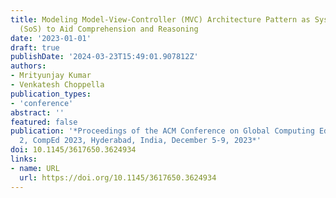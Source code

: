 ```yaml
---
title: Modeling Model-View-Controller (MVC) Architecture Pattern as System of Systems
  (SoS) to Aid Comprehension and Reasoning
date: '2023-01-01'
draft: true
publishDate: '2024-03-23T15:49:01.907812Z'
authors:
- Mrityunjay Kumar
- Venkatesh Choppella
publication_types:
- 'conference'
abstract: ''
featured: false
publication: '*Proceedings of the ACM Conference on Global Computing Education Vol
  2, CompEd 2023, Hyderabad, India, December 5-9, 2023*'
doi: 10.1145/3617650.3624934
links:
- name: URL
  url: https://doi.org/10.1145/3617650.3624934
---
```


